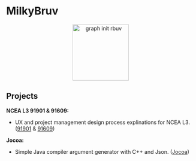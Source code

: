 # MilkyBruv

<div align="center">
  
  <img src="https://github-readme-stats.vercel.app/api/top-langs?locale=en&hide_title=true&layout=compact&card_width=320&langs_count=5&theme=transparent&hide_border=true&username=Milkybruv" height="150" alt="graph init rbuv">
  
 </div>

## Projects

**NCEA L3 91901 & 91609:**

  - UX and project management design process explinations for NCEA L3. ([91901](https://github.com/MilkyBruv/91901-user-desgin-methodologies) & [91609](https://github.com/MilkyBruv/91609-product))

**Jocoa:**

  - Simple Java compiler argument generator with C++ and Json. ([Jocoa](https://github.com/MilkyBruv/jocoa))
